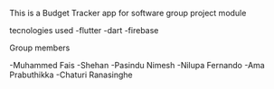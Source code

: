 This is a Budget Tracker app for software group project module

tecnologies used
-flutter
-dart
-firebase

Group members

-Muhammed Fais
-Shehan
-Pasindu Nimesh
-Nilupa Fernando
-Ama Prabuthikka
-Chaturi Ranasinghe
